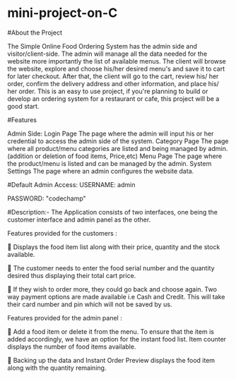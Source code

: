 # mini-project-on-C

#About the Project

The Simple Online Food Ordering System has the admin side and visitor/client-side. The admin will manage all the data needed for the website more importantly the list of available menus. The client will browse the website, explore and choose his/her desired menu's and save it to cart for later checkout. After that, the client will go to the cart, review his/ her order, confirm the delivery address and other information, and place his/ her order. This is an easy to use project, if you're planning to build or develop an ordering system for a restaurant or cafe,  this project will be a good start. 


#Features

Admin Side:
Login Page
The page where the admin will input his or her credential to access the admin side of the system.
Category Page
The page where all product/menu categories are listed and being managed by admin.(addition or deletion of food items, Price,etc)
Menu Page
The page where the product/menu is listed and can be managed by the admin.
System Settings
The page where an admin configures the website data.

#Default Admin Access:
USERNAME: admin

PASSWORD: "codechamp"



#Description:-
The Application consists of two interfaces, one being the customer interface and
admin panel as the other.

Features provided for the customers :

􀀀 Displays the food item list along with their price, quantity and the stock available.

􀀀 The customer needs to enter the food serial number and the quantity desired thus
displaying their total cart price.

􀀀 If they wish to order more, they could go back and choose again. Two way payment
options are made available i.e Cash and Credit. This will take their card number and
pin which will not be saved by us.


Features provided for the admin panel :

􀀀 Add a food item or delete it from the menu. To ensure that the item is added
accordingly, we have an option for the instant food list. Item counter displays the
number of food items available.

􀀀 Backing up the data and Instant Order Preview displays the food item along with the
quantity remaining.

